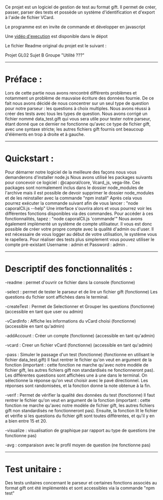 Ce projet est un logiciel de gestion de test au format gift. Il permet de créer, passer, parser des tests et possède un système d'identification et d'export à l'aide de fichier VCard. 

Le programme est en invite de commande et développer en javascript

Une [vidéo d'execution](https://github.com/vallhallalm/Projet-logiciel-de-gestion-de-quizz-Moodle/blob/main/video-demonstration_ip3VFF8h.mp4) est disponible dans le dépot

Le fichier Readme original du projet est le suivant :

Projet GL02 Sujet B Groupe "Utilité ???"

-------------------------------------------------------------------------------------------------------------------------------------------------------------------------------------

# Préface : 
Lors de cette partie nous avons rencontré différents problèmes et notamment un problème de mauvaise écriture des données fournie. De ce fait nous avons décidé de nous
concentrer sur un seul type de question pour notre parseur : les questions à choix multiples. Nous avons réussi à créer des tests avec tous les types de question.
Nous avons corrigé un fichier nommé data_test.gift qui vous sera utile pour tester notre parseur, étant donné que ce dernier ne fonctionne qu'avec ce type de fichier gift, avec une syntaxe stricte; les autres fichiers gift fournis ont beaucoup d'éléments en trop à droite et à gauche.

---------------------------------------------------------------------------------------------------------------------------------------------------------------------------------------

# Quickstart : 
Pour démarrer notre logiciel de la meilleure des façons nous vous demanderons d'installer node.js 
Nous avons utilisé les packages suivants pour concevoir ce logiciel : @caporal/core, Vcard_js, vega-lite. Ces packages sont normalement inclus dans le dossier node_modules de l'archive
mais il est possible de devoir supprimer le dossier node_modules et de les reinstaller avec la commande "npm install"
Après cela vous pourrez exécuter la commande suivant afin de vous lancer : "node caporalCli.js --help"
Une interface s'ouvrira alors et vous pourrez voir les différentes fonctions disponibles via des commandes. Pour accéder à ces fonctionnalités, tapez : "node caporalCli.js 'commande'"
Nous avons également implémenté un système de compte utilisateur. Il vous est donc possible de créer votre propre compte avec la qualité d'admin ou d'user. Il est nécessaire de vous logger
au début de votre utilisation, le système vous le rapellera. Pour réaliser des tests plus simplement vous pouvez utiliser le compte pré-existant Username : admin et Password : admin .

---------------------------------------------------------------------------------------------------------------------------------------------------------------------------------------

# Descriptif des fonctionnalités : 
-readme : permet d'ouvrir ce fichier dans la console (fonctionne)

-select : permet de tester le parseur et de lire un fichier gift (fonctionne)
Les questions du fichier sont affichées dans le terminal.

-createTest : Permet de Selectionner et Grouper les questions (fonctionne) (accessible en tant que user ou admin)

-vCardInfo : Affiche les informations du vCard choisi (fonctionne)(accessible en tant qu'admin)

-addAccount : Créer un compte (fonctionne) (accessible en tant qu'admin)

-vcard : Creer un fichier vCard (fonctionne) (accessible en tant qu'admin)

-pass : Simuler le passage d'un test (fonctionne) (fonctionne en utilisant le fichier data_test.gift)
Il faut rentrer le fichier qu'on veut en argument de la fonction (important : cette fonction ne marche qu'avec notre modèle de fichier gift, les autres fichiers gift non standardisés ne fonctionneront pas). Les différentes questions sont affichées une à une dans le terminal. On sélectionne la réponse qu'on veut choisir avec le pavé directionnel. Les réponses sont randomisées, et la fonction donne la note obtenue à la fin.

-verif : Permet de vérifier la qualité des données du test (fonctionne)
Il faut rentrer le fichier qu'on veut en argument de la fonction (important : cette fonction ne marche qu'avec notre modèle de fichier gift, les autres fichiers gift non standardisés ne fonctionneront pas). Ensuite, la fonction lit le fichier et vérifie si les questions du fichier gift sont toutes différentes, et qu'il y en a bien entre 15 et 20.

-visualize : visualisation de graphique par rapport au type de questions (ne fonctionne pas) 

-avg : comparaison avec le profil moyen de question (ne fonctionne pas)

-------------------------------------------------------------------------------------------------------------------------------------------------------------------------------------

# Test unitaire : 
Des tests unitaires concernant le parseur et certaines fonctions associés au format gift ont été implémentés et sont accessibles via la commande "npm test"
